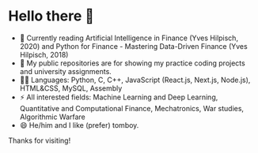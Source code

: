 # Hello there 👋

- 📖 Currently reading Artificial Intelligence in Finance (Yves Hilpisch, 2020) and Python for Finance - Mastering Data-Driven Finance (Yves Hilpisch, 2018)
- 📁 My public repositories are for showing my practice coding projects and university assignments.
- 👨‍💻 Languages: Python, C, C++, JavaScript (React.js, Next.js, Node.js), HTML&CSS, MySQL, Assembly
- ⚡ All interested fields: Machine Learning and Deep Learning, Quantitative and Computational Finance, Mechatronics, War studies, Algorithmic Warfare
- 😄 He/him and I like (prefer) tomboy.
 
Thanks for visiting!

<!--
**AlienX77-cmd/AlienX77-cmd** is a ✨ _special_ ✨ repository because its `README.md` (this file) appears on your GitHub profile.

Here are some ideas to get you started:

- 🔭 I’m currently working on ...
- 🌱 I’m currently learning ...
- 👯 I’m looking to collaborate on ...
- 🤔 I’m looking for help with ...
- 💬 Ask me about ...
- 📫 How to reach me: ...
- 😄 Pronouns: ...
- ⚡ Fun fact: ...
-->

